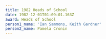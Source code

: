 ```yaml
---
title: 1982 Heads of School
date: 1982-12-01T01:09:01.163Z
award: Heads of School
person1_name: 'Ian Sammons, Keith Gardner'
person2_name: Pamela Cronin
---
```


